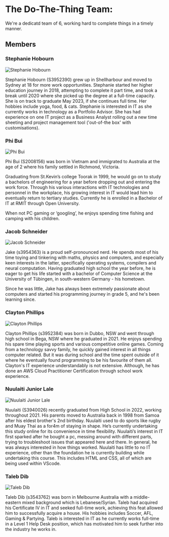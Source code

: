 # The Do-The-Thing Team:

We're a dedicatd team of 6, working hard to complete things in a timely manner.

## Members

### Stephanie Hobourn

![Stephanie Hobourn](/assets/res/img/stephanie-hobourn.jpg)

Stephanie Hobourn (S3952390) grew up in Shellharbour and moved to Sydney at 18 for more work opportunities. Stephanie started her higher education journey in 2018, attempting to complete it part time, and took a break until 2020 where she picked up the degree at a full-time capacity. She is on track to graduate May 2023, if she continues full time. Her hobbies include yoga, food, & cats. Stephanie is interested in IT as she currently works in technology as a Portfolio Advisor. She has had experience on one IT project as a Business Analyst rolling out a new time sheeting and project management tool ('out-of-the box' with customisations).  

### Phi Bui

![Phi Bui](/assets/res/img/phi-bui.jpeg)

Phi Bui (S2008156) was born in Vietnam and immigrated to Australia at the age of 2 where his family settled in Richmond, Victoria. 

Graduating from St.Kevin’s college Toorak in 1999, he would go on to study a bachelors of engineering for a year before dropping out and entering the work force. Through his various interactions with IT technologies and personnel in the workplace, his growing interest in IT would lead him to eventually return to tertiary studies. Currently he is enrolled in a Bachelor of IT at RMIT through Open University. 

When not PC gaming or ‘googling’, he enjoys spending time fishing and camping with his children. 

### Jacob Schneider

![Jacob Schneider](/assets/res/img/jacob-schneider.jpg)

Jake (s3954363) is a proud self-pronounced nerd. He spends most of his time toying and tinkering with maths, physics and computers, and especially keen interests in the latter, specifically operating systems, compilers and neural computation. Having graduated high school the year before, he is eager to get his life started with a bachelor of Computer Science at the University of Tübingen, in south-western Germany - his hometown.  

Since he was little, Jake has always been extremely passionate about computers and started his programming journey in grade 5, and he's been learning since.

### Clayton Phillips

![Clayton Phillips](/assets/res/img/clayton-phillips.jpg)

Clayton Phillips (s3952384) was born in Dubbo, NSW and went through high school in Bega, NSW where he graduated in 2021. He enjoys spending his spare time playing sports and various competitive online games. Coming from a technology savvy family, he quickly gained interest in all things computer related. But it was during school and the time spent outside of it where he eventually found programming to be his favourite of them all. Clayton's IT experience understandably is not extensive. Although, he has done an AWS Cloud Practitioner Certification through school work experience. 

### Nuulaiti Junior Lale

![Nuulaiti Junior Lale](/assets/res/img/nuulaiti-junior-lale.png)

Nuulaiti (S3940026) recently graduated from High School in 2022, working throughout 2021. His parents moved to Australia back in 1998 from Samoa after his eldest brother's 2nd birthday. Nuulaiti used to do sports like rugby and Muay Thai as a for4m of staying in shape. He’s currently undertaking this study online for its convenience in time flexibility. Nuulaiti’s interest in IT first sparked after he bought a pc, messing around with different parts, trying to troubleshoot issues that appeared here and there. In general, he was always interested in how things worked. Nuulaiti has little to no IT experience, other than the foundation he is currently building while undertaking this course. This includes HTML and CSS, all of which are being used within VScode. 

### Taleb Dib

![Taleb Dib](/assets/res/img/taleb-dib.jpg)

Taleb Dib (s3543762) was born in Melbourne Australia with a middle-eastern mixed background which is Lebanese/Syrian. Taleb had acquired his Certificate IV in IT and seeked full-time work, achieving this feat allowed him to successfully acquire a house. His hobbies includes Soccer, AFL, Gaming & Partying. Taleb is interested in IT as he currently works full-time in a Level 1 Help Desk position, which has motivated him to seek further into the industry he works in.